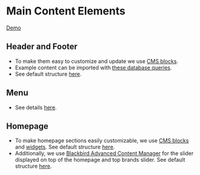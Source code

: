 # Main Content Elements
[Demo](https://alpaca-community.snowdog.dev)

## Header and Footer
* To make them easy to customize and update we use [CMS blocks](https://docs.magento.com/user-guide/cms/blocks.html).
* Example content can be imported with [these database queries](https://github.com/SnowdogApps/create-alpaca-theme/blob/master/templates/database/queries.sql).
* See default structure [here](https://github.com/SnowdogApps/magento2-alpaca-theme/tree/master/Magento_Theme/layout/default.xml).

## Menu
* See details [here](/guide/introduction/alpaca-packages.html#snowdog-menu).

## Homepage
* To make homepage sections easily customizable, we use [CMS blocks](https://docs.magento.com/user-guide/cms/blocks.html) and [widgets](https://docs.magento.com/user-guide/cms/widgets.html). See default structure [here](https://github.com/SnowdogApps/magento2-alpaca-theme/tree/master/Magento_Cms/layout/cms_index_index.xml).
* Additionally, we use [Blackbird Advanced Content Manager](https://www.advancedcontentmanager.com/) for the slider displayed on top of the homepage and top brands slider. See default structure [here](https://github.com/SnowdogApps/magento2-alpaca-theme/blob/master/Blackbird_ContentManager/layout/cms_index_index.xml).
